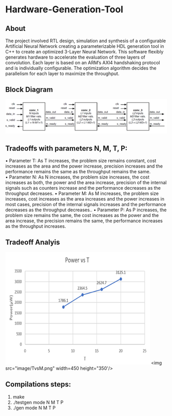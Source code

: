 # Hardware-Generation-Tool

## About
The project involved RTL design, simulation and synthesis of a configurable Artificial Neural Network creating a parameterizable HDL generation tool in C++ to create an optimized 3-Layer Neural Network. This software flexibly generates hardware to accelerate the evaluation of three layers of convolution. Each layer is based on an ARM’s AXI4 handshaking protocol and is individually configurable. The optimization algorithm decides the parallelism for each layer to maximize the throughput.

## Block Diagram
![3-Layer System](image/threeLS.png)


## Tradeoffs with parameters N, M, T, P:
•	Parameter T: As T increases, the problem size remains constant, cost increases as the area and the power increase, precision increases and the performance remains the same as the throughput remains the same.  
•	Parameter N: As N increases, the problem size increases, the cost increases as both, the power and the area increase, precision of the internal signals such as counters increase and the performance decreases as the throughput decreases.
•	Parameter M: As M increases, the problem size increases, cost increases as the area increases and the power increases in most cases, precision of the internal signals increases and the performance decreases as the throughput decreases.. 
•	Parameter P: As P increases, the problem size remains the same, the cost increases as the power and the area increase, the precision remains the same, the performance increases as the throughput increases. 


## Tradeoff Analyis
<img src="image/PvsT.png" width="450" height="350"/>  <img src="image/TvsM.png" width=450 height="350'/>


## Compilations steps:
1. make
2. ./testgen mode N M T P
3. ./gen mode N M T P 
